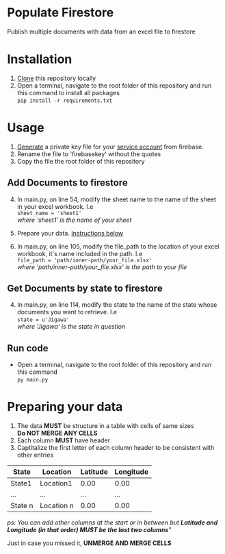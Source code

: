 # Populate Firestore
Publish multiple documents with data from an excel file to firestore


# Installation
1. [Clone](https://docs.github.com/en/free-pro-team@latest/github/creating-cloning-and-archiving-repositories/cloning-a-repository) this repository locally
2. Open a terminal, navigate to the root folder of this repository and run this command to install all packages <br>
  `pip install -r requirements.txt`


# Usage
1. [Generate](https://firebase.google.com/docs/admin/setup#initialize-sdk) a private key file for your [service account](https://console.firebase.google.com/project/_/settings/serviceaccounts/adminsdk) from firebase.
2. Rename the file to 'firebasekey' without the quotes
3. Copy the file the root folder of this repository

## Add Documents to firestore
4. In main.py, on line 54, modify the sheet name to the name of the sheet in your excel workbook. I.e <br>
  `sheet_name = 'sheet1'` <br>
_where 'sheet1' is the name of your sheet_

5. Prepare your data. [Instructions below](https://github.com/Egahi/populate-firestore/blob/main/README.md#preparing-your-data)
6. In main.py, on line 105, modify the file_path to the location of your excel workbook, it's name included in the path. I.e <br>
  `file_path = 'path/inner-path/your_file.xlsx'` <br>
_where 'path/inner-path/your_file.xlsx' is the path to your file_

## Get Documents by state to firestore
4. In main.py, on line 114, modify the state to the name of the state whose documents you want to retrieve. I.e <br>
  `state = u'Jigawa'` <br>
_where 'Jigawa' is the state in question_

## Run code
* Open a terminal, navigate to the root folder of this repository and run this command <br>
  `py main.py`
  
  
# Preparing your data
1. The data **MUST** be structure in a table with cells of same sizes <br>
**Do NOT MERGE ANY CELLS**
2. Each column **MUST** have header
3. Captitalize the first letter of each column header to be consistent with other entries

| State | Location | Latitude | Longitude |
| ----- | -------- | -------- | --------- |
| State1 | Location1 | 0.00 | 0.00 |
| ... | ... | ... | ... |
| State n | Location n | 0.00 | 0.00 |

_ps: You can add other columns at the start or in between but **Latitude and Longitude (in that order) MUST be the last two columns**"_

Just in case you missed it, **UNMERGE AND MERGE CELLS**
